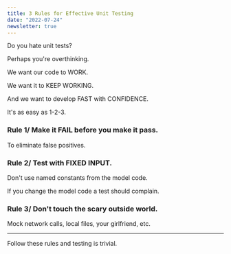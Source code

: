 ```yaml
---
title: 3 Rules for Effective Unit Testing
date: "2022-07-24"
newsletter: true
---
```


Do you hate unit tests?

Perhaps you're overthinking.

We want our code to WORK.

We want it to KEEP WORKING.

And we want to develop FAST with CONFIDENCE.

It's as easy as 1-2-3.

### Rule 1/ Make it FAIL before you make it pass.

To eliminate false positives.

### Rule 2/ Test with FIXED INPUT.

Don't use named constants from the model code.

If you change the model code a test should complain.

### Rule 3/ Don't touch the scary outside world.

Mock network calls, local files, your girlfriend, etc.

---

Follow these rules and testing is trivial.

